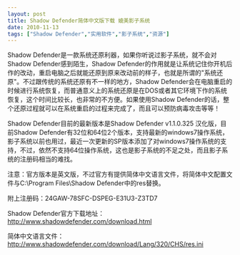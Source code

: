 ```yaml
---
layout: post
title: Shadow Defender简体中文版下载 媲美影子系统		
date: 2010-11-13
tags: ["Shadow Defender","实用软件","影子系统","资源"]
---
```


Shadow Defender是一款系统还原利器，如果你听说过影子系统，就不会对Shadow Defender感到陌生，Shadow Defender的作用就是让系统记住你开机后作的改动，重启电脑之后就能还原到原来改动前的样子，也就是所谓的"系统还原"。不过跟传统的系统还原有不一样的地方，Shadow Defender会在电脑重启的时候进行系统恢复，而普通意义上的系统还原是在DOS或者其它环境下作的系统恢复，这个时间比较长，也非常的不方便。如果使用Shadow Defender的话，整个还原过程就可以在系统重启的过程来完成了，而且可以预防病毒攻击等等！

Shadow Defender目前的最新版本是Shadow Defender v1.1.0.325 汉化版，目前Shadow Defender有32位和64位2个版本，支持最新的windows7操作系统，影子系统以前也用过，最近一次更新的SP版本添加了对windows7操作系统的支持，不过，依然不支持64位操作系统，这也是影子系统的不足之处，而且影子系统的注册码相当的难找。

注意：官方版本是英文版，不过官方有提供简体中文语言文件，将简体中文配置文件与C:\Program Files\Shadow Defender中的res替换。

附上注册码：24GAW-78SFC-DSPEG-E31U3-Z3TD7

Shadow Defender官方下载地址：<a href="http://www.shadowdefender.com/download.html">http://www.shadowdefender.com/download.html</a>

简体中文语言文件：<a href="http://www.shadowdefender.com/download/Lang/320/CHS/res.ini">http://www.shadowdefender.com/download/Lang/320/CHS/res.ini</a>		